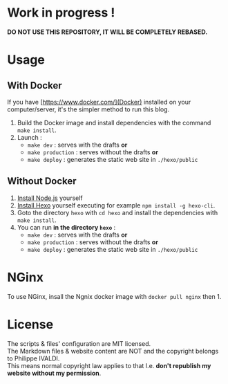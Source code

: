 # Work in progress !

**DO NOT USE THIS REPOSITORY, IT WILL BE COMPLETELY REBASED.**

# Usage

## With Docker

If you have [https://www.docker.com/](Docker) installed on your computer/server, it's the simpler
method to run this blog.

1. Build the Docker image and install dependencies with the command `make install`.
1. Launch :
   - `make dev` : serves with the drafts **or**
   - `make production` : serves without the drafts **or**
   - `make deploy` : generates the static web site in `./hexo/public`

## Without Docker

1. [Install Node.js](https://nodejs.org/en/download) yourself
1. [Install Hexo](https://hexo.io/docs/#Install-Hexo) yourself executing for example `npm install -g hexo-cli`.
1. Goto the directory `hexo` with `cd hexo` and install the dependencies with `make install`.
2. You can run **in the directory `hexo`** :
   - `make dev` : serves with the drafts **or**
   - `make production` : serves without the drafts **or**
   - `make deploy` : generates the static web site in `./hexo/public`

# NGinx

To use NGinx, insall the Ngnix docker image with `docker pull nginx` then
1. 

# License

The scripts & files' configuration are MIT licensed.  
The Markdown files & website content are NOT and the copyright belongs
to Philippe IVALDI.  
This means normal copyright law applies to that I.e. **don't republish my website without my permission**.
